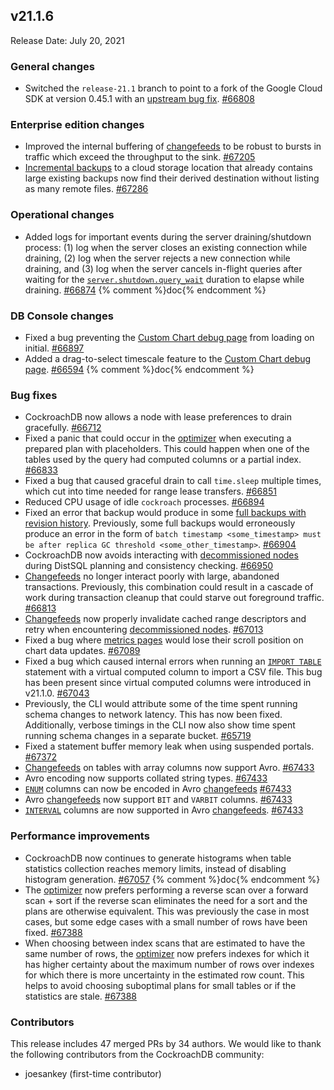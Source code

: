 ## v21.1.6

Release Date: July 20, 2021



<h3 id="v21-1-6-general-changes">General changes</h3>

- Switched the `release-21.1` branch to point to a fork of the Google Cloud SDK at version 0.45.1 with an [upstream bug fix](https://github.com/googleapis/google-cloud-go/pull/4226). [#66808][#66808]

<h3 id="v21-1-6-enterprise-edition-changes">Enterprise edition changes</h3>

- Improved the internal buffering of [changefeeds](https://www.cockroachlabs.com/docs/v21.1/stream-data-out-of-cockroachdb-using-changefeeds) to be robust to bursts in traffic which exceed the throughput to the sink. [#67205][#67205]
- [Incremental backups](https://www.cockroachlabs.com/docs/v21.1/take-full-and-incremental-backups#incremental-backups) to a cloud storage location that already contains large existing backups now find their derived destination without listing as many remote files. [#67286][#67286]

<h3 id="v21-1-6-operational-changes">Operational changes</h3>

- Added logs for important events during the server draining/shutdown process: (1) log when the server closes an existing connection while draining, (2) log when the server rejects a new connection while draining, and (3) log when the server cancels in-flight queries after waiting for the [`server.shutdown.query_wait`](https://www.cockroachlabs.com/docs/v21.1/cluster-settings) duration to elapse while draining. [#66874][#66874] {% comment %}doc{% endcomment %}

<h3 id="v21-1-6-db-console-changes">DB Console changes</h3>

- Fixed a bug preventing the [Custom Chart debug page](https://www.cockroachlabs.com/docs/v21.1/ui-custom-chart-debug-page) from loading on initial. [#66897][#66897]
- Added a drag-to-select timescale feature to the [Custom Chart debug page](https://www.cockroachlabs.com/docs/v21.1/ui-custom-chart-debug-page). [#66594][#66594] {% comment %}doc{% endcomment %}

<h3 id="v21-1-6-bug-fixes">Bug fixes</h3>

- CockroachDB now allows a node with lease preferences to drain gracefully. [#66712][#66712]
- Fixed a panic that could occur in the [optimizer](https://www.cockroachlabs.com/docs/v21.1/cost-based-optimizer) when executing a prepared plan with placeholders. This could happen when one of the tables used by the query had computed columns or a partial index. [#66833][#66833]
- Fixed a bug that caused graceful drain to call `time.sleep` multiple times, which cut into time needed for range lease transfers. [#66851][#66851]
- Reduced CPU usage of idle `cockroach` processes. [#66894][#66894]
- Fixed an error that backup would produce in some [full backups with revision history](https://www.cockroachlabs.com/docs/v21.1/take-backups-with-revision-history-and-restore-from-a-point-in-time). Previously, some full backups would erroneously produce an error in the form of `batch timestamp <some_timestamp> must be after replica GC threshold <some_other_timestamp>`. [#66904][#66904]
- CockroachDB now avoids interacting with [decommissioned nodes](https://www.cockroachlabs.com/docs/v21.1/remove-nodes#how-it-works) during DistSQL planning and consistency checking. [#66950][#66950]
- [Changefeeds](https://www.cockroachlabs.com/docs/v21.1/stream-data-out-of-cockroachdb-using-changefeeds) no longer interact poorly with large, abandoned transactions. Previously, this combination could result in a cascade of work during transaction cleanup that could starve out foreground traffic. [#66813][#66813]
- [Changefeeds](https://www.cockroachlabs.com/docs/v21.1/stream-data-out-of-cockroachdb-using-changefeeds) now properly invalidate cached range descriptors and retry when encountering [decommissioned nodes](https://www.cockroachlabs.com/docs/v21.1/remove-nodes#how-it-works). [#67013][#67013]
- Fixed a bug where [metrics pages](https://www.cockroachlabs.com/docs/v21.1/ui-overview-dashboard) would lose their scroll position on chart data updates. [#67089][#67089]
- Fixed a bug which caused internal errors when running an [`IMPORT TABLE`](https://www.cockroachlabs.com/docs/v21.1/import) statement with a virtual computed column to import a CSV file. This bug has been present since virtual computed columns were introduced in v21.1.0. [#67043][#67043]
- Previously, the CLI would attribute some of the time spent running schema changes to network latency. This has now been fixed. Additionally, verbose timings in the CLI now also show time spent running schema changes in a separate bucket. [#65719][#65719]
- Fixed a statement buffer memory leak when using suspended portals. [#67372][#67372]
- [Changefeeds](https://www.cockroachlabs.com/docs/v21.1/stream-data-out-of-cockroachdb-using-changefeeds) on tables with array columns now support Avro. [#67433][#67433]
- Avro encoding now supports collated string types. [#67433][#67433]
- [`ENUM`](https://www.cockroachlabs.com/docs/v21.1/enum) columns can now be encoded in Avro [changefeeds](https://www.cockroachlabs.com/docs/v21.1/stream-data-out-of-cockroachdb-using-changefeeds) [#67433][#67433]
- Avro [changefeeds](https://www.cockroachlabs.com/docs/v21.1/stream-data-out-of-cockroachdb-using-changefeeds) now support `BIT` and `VARBIT` columns. [#67433][#67433]
- [`INTERVAL`](https://www.cockroachlabs.com/docs/v21.1/interval) columns are now supported in Avro [changefeeds](https://www.cockroachlabs.com/docs/v21.1/stream-data-out-of-cockroachdb-using-changefeeds). [#67433][#67433]

<h3 id="v21-1-6-performance-improvements">Performance improvements</h3>

- CockroachDB now continues to generate histograms when table statistics collection reaches memory limits, instead of disabling histogram generation. [#67057][#67057] {% comment %}doc{% endcomment %}
- The [optimizer](https://www.cockroachlabs.com/docs/v21.1/cost-based-optimizer) now prefers performing a reverse scan over a forward scan + sort if the reverse scan eliminates the need for a sort and the plans are otherwise equivalent. This was previously the case in most cases, but some edge cases with a small number of rows have been fixed. [#67388][#67388]
- When choosing between index scans that are estimated to have the same number of rows, the [optimizer](https://www.cockroachlabs.com/docs/v21.1/cost-based-optimizer) now prefers indexes for which it has higher certainty about the maximum number of rows over indexes for which there is more uncertainty in the estimated row count. This helps to avoid choosing suboptimal plans for small tables or if the statistics are stale. [#67388][#67388]

<div class="release-note-contributors" markdown="1">

<h3 id="v21-1-6-contributors">Contributors</h3>

This release includes 47 merged PRs by 34 authors.
We would like to thank the following contributors from the CockroachDB community:

- joesankey (first-time contributor)

</div>

[#65719]: https://github.com/cockroachdb/cockroach/pull/65719
[#66594]: https://github.com/cockroachdb/cockroach/pull/66594
[#66712]: https://github.com/cockroachdb/cockroach/pull/66712
[#66808]: https://github.com/cockroachdb/cockroach/pull/66808
[#66813]: https://github.com/cockroachdb/cockroach/pull/66813
[#66833]: https://github.com/cockroachdb/cockroach/pull/66833
[#66851]: https://github.com/cockroachdb/cockroach/pull/66851
[#66874]: https://github.com/cockroachdb/cockroach/pull/66874
[#66894]: https://github.com/cockroachdb/cockroach/pull/66894
[#66897]: https://github.com/cockroachdb/cockroach/pull/66897
[#66904]: https://github.com/cockroachdb/cockroach/pull/66904
[#66950]: https://github.com/cockroachdb/cockroach/pull/66950
[#67013]: https://github.com/cockroachdb/cockroach/pull/67013
[#67043]: https://github.com/cockroachdb/cockroach/pull/67043
[#67057]: https://github.com/cockroachdb/cockroach/pull/67057
[#67089]: https://github.com/cockroachdb/cockroach/pull/67089
[#67205]: https://github.com/cockroachdb/cockroach/pull/67205
[#67286]: https://github.com/cockroachdb/cockroach/pull/67286
[#67356]: https://github.com/cockroachdb/cockroach/pull/67356
[#67372]: https://github.com/cockroachdb/cockroach/pull/67372
[#67388]: https://github.com/cockroachdb/cockroach/pull/67388
[#67433]: https://github.com/cockroachdb/cockroach/pull/67433
[a8ebcb0af]: https://github.com/cockroachdb/cockroach/commit/a8ebcb0af
